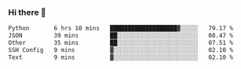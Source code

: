 ### Hi there 👋

<!--START_SECTION:waka-->

```txt
Python       6 hrs 10 mins   ███████████████████▓░░░░░   79.17 %
JSON         39 mins         ██░░░░░░░░░░░░░░░░░░░░░░░   08.47 %
Other        35 mins         ██░░░░░░░░░░░░░░░░░░░░░░░   07.51 %
SSH Config   9 mins          ▓░░░░░░░░░░░░░░░░░░░░░░░░   02.10 %
Text         9 mins          ▓░░░░░░░░░░░░░░░░░░░░░░░░   02.10 %
```

<!--END_SECTION:waka-->
